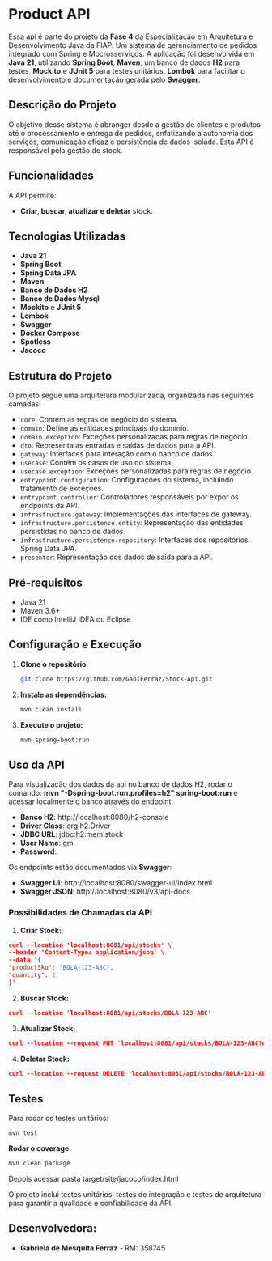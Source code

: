 # Product API
Essa api é parte do projeto da **Fase 4** da Especialização em Arquitetura e Desenvolvimento Java da FIAP.
Um sistema de gerenciamento de pedidos integrado com Spring e Mocrosserviços. A aplicação foi desenvolvida em **Java 21**,
utilizando **Spring Boot**, **Maven**, um banco de dados **H2** para testes, **Mockito** e **JUnit 5** para testes
unitários, **Lombok** para facilitar o desenvolvimento e documentação gerada pelo **Swagger**.

## Descrição do Projeto
O objetivo desse sistema é abranger desde a gestão de clientes e produtos até o processamento e entrega de pedidos,
enfatizando a autonomia dos serviços, comunicação eficaz e persistência de dados isolada. Esta API é responsável pela
gestão de stock.

## Funcionalidades
A API permite:
- **Criar, buscar, atualizar e deletar** stock.

## Tecnologias Utilizadas
- **Java 21**
- **Spring Boot**
- **Spring Data JPA**
- **Maven**
- **Banco de Dados H2**
- **Banco de Dados Mysql**
- **Mockito** e **JUnit 5**
- **Lombok**
- **Swagger**
- **Docker Compose**
- **Spotless**
- **Jacoco**

## Estrutura do Projeto
O projeto segue uma arquitetura modularizada, organizada nas seguintes camadas:
- `core`: Contém as regras de negócio do sistema.
- `domain`: Define as entidades principais do domínio.
- `domain.exception`: Exceções personalizadas para regras de negócio.
- `dto`: Representa as entradas e saídas de dados para a API.
- `gateway`: Interfaces para interação com o banco de dados.
- `usecase`: Contém os casos de uso do sistema.
- `usecase.exception`: Exceções personalizadas para regras de negócio.
- `entrypoint.configuration`: Configurações do sistema, incluindo tratamento de exceções.
- `entrypoint.controller`: Controladores responsáveis por expor os endpoints da API.
- `infrastructure.gateway`: Implementações das interfaces de gateway.
- `infrastructure.persistence.entity`: Representação das entidades persistidas no banco de dados.
- `infrastructure.persistence.repository`: Interfaces dos repositórios Spring Data JPA.
- `presenter`: Representação dos dados de saída para a API.

## Pré-requisitos
- Java 21
- Maven 3.6+
- IDE como IntelliJ IDEA ou Eclipse

## Configuração e Execução
1. **Clone o repositório**:
   ```bash
   git clone https://github.com/GabiFerraz/Stock-Api.git
   ```
2. **Instale as dependências:**
   ```bash
   mvn clean install
   ```
3. **Execute o projeto:**
   ```bash
   mvn spring-boot:run
   ```

## Uso da API
Para visualização dos dados da api no banco de dados H2, rodar o comando: **mvn "-Dspring-boot.run.profiles=h2" spring-boot:run**
e acessar localmente o banco através do endpoint:
- **Banco H2**: http://localhost:8080/h2-console
- **Driver Class**: org.h2.Driver
- **JDBC URL**: jdbc:h2:mem:stock
- **User Name**: gm
- **Password**:

Os endpoints estão documentados via **Swagger**:
- **Swagger UI**: http://localhost:8080/swagger-ui/index.html
- **Swagger JSON**: http://localhost:8080/v3/api-docs

### Possibilidades de Chamadas da API
1. **Criar Stock:**
```json
curl --location 'localhost:8081/api/stocks' \
--header 'Content-Type: application/json' \
--data '{
"productSku": "BOLA-123-ABC",
"quantity": 2
}'
```

2. **Buscar Stock:**
```json
curl --location 'localhost:8081/api/stocks/BOLA-123-ABC'
```

3. **Atualizar Stock:**
```json
curl --location --request PUT 'localhost:8081/api/stocks/BOLA-123-ABC?quantity=5'
```

4. **Deletar Stock:**
```json
curl --location --request DELETE 'localhost:8081/api/stocks/BOLA-123-ABC'
```


## Testes
Para rodar os testes unitários:
```bash
mvn test
```

**Rodar o coverage:**
   ```bash
   mvn clean package
   ```
Depois acessar pasta target/site/jacoco/index.html

O projeto inclui testes unitários, testes de integração e testes de arquitetura para garantir a qualidade e
confiabilidade da API.

## Desenvolvedora:
- **Gabriela de Mesquita Ferraz** - RM: 358745